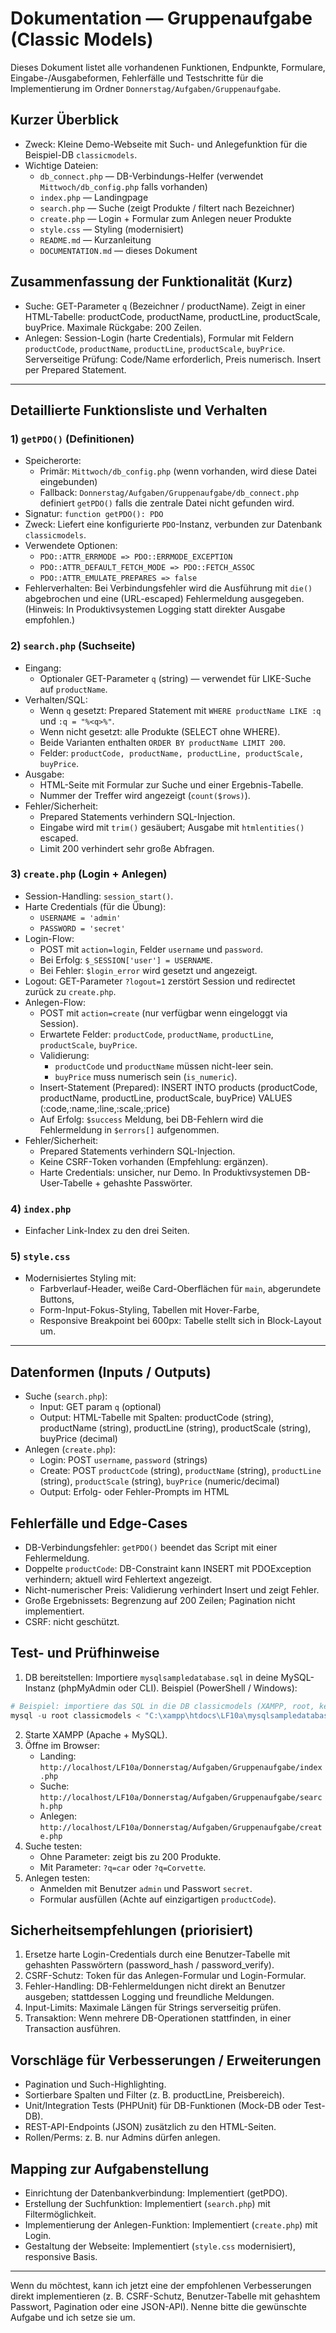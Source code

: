 # Dokumentation — Gruppenaufgabe (Classic Models)

Dieses Dokument listet alle vorhandenen Funktionen, Endpunkte, Formulare, Eingabe-/Ausgabeformen, Fehlerfälle und Testschritte für die Implementierung im Ordner `Donnerstag/Aufgaben/Gruppenaufgabe`.

## Kurzer Überblick
- Zweck: Kleine Demo-Webseite mit Such- und Anlegefunktion für die Beispiel-DB `classicmodels`.
- Wichtige Dateien:
  - `db_connect.php` — DB-Verbindungs-Helfer (verwendet `Mittwoch/db_config.php` falls vorhanden)
  - `index.php` — Landingpage
  - `search.php` — Suche (zeigt Produkte / filtert nach Bezeichner)
  - `create.php` — Login + Formular zum Anlegen neuer Produkte
  - `style.css` — Styling (modernisiert)
  - `README.md` — Kurzanleitung
  - `DOCUMENTATION.md` — dieses Dokument

## Zusammenfassung der Funktionalität (Kurz)
- Suche: GET-Parameter `q` (Bezeichner / productName). Zeigt in einer HTML-Tabelle: productCode, productName, productLine, productScale, buyPrice. Maximale Rückgabe: 200 Zeilen.
- Anlegen: Session-Login (harte Credentials), Formular mit Feldern `productCode`, `productName`, `productLine`, `productScale`, `buyPrice`. Serverseitige Prüfung: Code/Name erforderlich, Preis numerisch. Insert per Prepared Statement.

---

## Detaillierte Funktionsliste und Verhalten

### 1) `getPDO()` (Definitionen)
- Speicherorte:
  - Primär: `Mittwoch/db_config.php` (wenn vorhanden, wird diese Datei eingebunden)
  - Fallback: `Donnerstag/Aufgaben/Gruppenaufgabe/db_connect.php` definiert `getPDO()` falls die zentrale Datei nicht gefunden wird.
- Signatur: `function getPDO(): PDO`
- Zweck: Liefert eine konfigurierte `PDO`-Instanz, verbunden zur Datenbank `classicmodels`.
- Verwendete Optionen:
  - `PDO::ATTR_ERRMODE => PDO::ERRMODE_EXCEPTION`
  - `PDO::ATTR_DEFAULT_FETCH_MODE => PDO::FETCH_ASSOC`
  - `PDO::ATTR_EMULATE_PREPARES => false`
- Fehlerverhalten: Bei Verbindungsfehler wird die Ausführung mit `die()` abgebrochen und eine (URL-escaped) Fehlermeldung ausgegeben. (Hinweis: In Produktivsystemen Logging statt direkter Ausgabe empfohlen.)

### 2) `search.php` (Suchseite)
- Eingang:
  - Optionaler GET-Parameter `q` (string) — verwendet für LIKE-Suche auf `productName`.
- Verhalten/SQL:
  - Wenn `q` gesetzt: Prepared Statement mit `WHERE productName LIKE :q` und `:q = "%<q>%"`.
  - Wenn nicht gesetzt: alle Produkte (SELECT ohne WHERE).
  - Beide Varianten enthalten `ORDER BY productName LIMIT 200`.
  - Felder: `productCode, productName, productLine, productScale, buyPrice`.
- Ausgabe:
  - HTML-Seite mit Formular zur Suche und einer Ergebnis-Tabelle.
  - Nummer der Treffer wird angezeigt (`count($rows)`).
- Fehler/Sicherheit:
  - Prepared Statements verhindern SQL-Injection.
  - Eingabe wird mit `trim()` gesäubert; Ausgabe mit `htmlentities()` escaped.
  - Limit 200 verhindert sehr große Abfragen.

### 3) `create.php` (Login + Anlegen)
- Session-Handling: `session_start()`.
- Harte Credentials (für die Übung):
  - `USERNAME = 'admin'`
  - `PASSWORD = 'secret'`
- Login-Flow:
  - POST mit `action=login`, Felder `username` und `password`.
  - Bei Erfolg: `$_SESSION['user'] = USERNAME`.
  - Bei Fehler: `$login_error` wird gesetzt und angezeigt.
- Logout: GET-Parameter `?logout=1` zerstört Session und redirectet zurück zu `create.php`.
- Anlegen-Flow:
  - POST mit `action=create` (nur verfügbar wenn eingeloggt via Session).
  - Erwartete Felder: `productCode`, `productName`, `productLine`, `productScale`, `buyPrice`.
  - Validierung:
    - `productCode` und `productName` müssen nicht-leer sein.
    - `buyPrice` muss numerisch sein (`is_numeric`).
  - Insert-Statement (Prepared):
    INSERT INTO products (productCode, productName, productLine, productScale, buyPrice) VALUES (:code,:name,:line,:scale,:price)
  - Auf Erfolg: `$success` Meldung, bei DB-Fehlern wird die Fehlermeldung in `$errors[]` aufgenommen.
- Fehler/Sicherheit:
  - Prepared Statements verhindern SQL-Injection.
  - Keine CSRF-Token vorhanden (Empfehlung: ergänzen).
  - Harte Credentials: unsicher, nur Demo. In Produktivsystemen DB-User-Tabelle + gehashte Passwörter.

### 4) `index.php`
- Einfacher Link-Index zu den drei Seiten.

### 5) `style.css`
- Modernisiertes Styling mit:
  - Farbverlauf-Header, weiße Card-Oberflächen für `main`, abgerundete Buttons,
  - Form-Input-Fokus-Styling, Tabellen mit Hover-Farbe,
  - Responsive Breakpoint bei 600px: Tabelle stellt sich in Block-Layout um.

---

## Datenformen (Inputs / Outputs)
- Suche (`search.php`):
  - Input: GET param `q` (optional)
  - Output: HTML-Tabelle mit Spalten: productCode (string), productName (string), productLine (string), productScale (string), buyPrice (decimal)
- Anlegen (`create.php`):
  - Login: POST `username`, `password` (strings)
  - Create: POST `productCode` (string), `productName` (string), `productLine` (string), `productScale` (string), `buyPrice` (numeric/decimal)
  - Output: Erfolg- oder Fehler-Prompts im HTML

## Fehlerfälle und Edge-Cases
- DB-Verbindungsfehler: `getPDO()` beendet das Script mit einer Fehlermeldung.
- Doppelte `productCode`: DB-Constraint kann INSERT mit PDOException verhindern; aktuell wird Fehlertext angezeigt.
- Nicht-numerischer Preis: Validierung verhindert Insert und zeigt Fehler.
- Große Ergebnissets: Begrenzung auf 200 Zeilen; Pagination nicht implementiert.
- CSRF: nicht geschützt.

## Test- und Prüfhinweise
1. DB bereitstellen: Importiere `mysqlsampledatabase.sql` in deine MySQL-Instanz (phpMyAdmin oder CLI). Beispiel (PowerShell / Windows):

```powershell
# Beispiel: importiere das SQL in die DB classicmodels (XAMPP, root, kein Passwort)
mysql -u root classicmodels < "C:\xampp\htdocs\LF10a\mysqlsampledatabase.sql"
```

2. Starte XAMPP (Apache + MySQL).
3. Öffne im Browser:
   - Landing: `http://localhost/LF10a/Donnerstag/Aufgaben/Gruppenaufgabe/index.php`
   - Suche: `http://localhost/LF10a/Donnerstag/Aufgaben/Gruppenaufgabe/search.php`
   - Anlegen: `http://localhost/LF10a/Donnerstag/Aufgaben/Gruppenaufgabe/create.php`
4. Suche testen:
   - Ohne Parameter: zeigt bis zu 200 Produkte.
   - Mit Parameter: `?q=car` oder `?q=Corvette`.
5. Anlegen testen:
   - Anmelden mit Benutzer `admin` und Passwort `secret`.
   - Formular ausfüllen (Achte auf einzigartigen `productCode`).

## Sicherheitsempfehlungen (priorisiert)
1. Ersetze harte Login-Credentials durch eine Benutzer-Tabelle mit gehashten Passwörtern (password_hash / password_verify).
2. CSRF-Schutz: Token für das Anlegen-Formular und Login-Formular.
3. Fehler-Handling: DB-Fehlermeldungen nicht direkt an Benutzer ausgeben; stattdessen Logging und freundliche Meldungen.
4. Input-Limits: Maximale Längen für Strings serverseitig prüfen.
5. Transaktion: Wenn mehrere DB-Operationen stattfinden, in einer Transaction ausführen.

## Vorschläge für Verbesserungen / Erweiterungen
- Pagination und Such-Highlighting.
- Sortierbare Spalten und Filter (z. B. productLine, Preisbereich).
- Unit/Integration Tests (PHPUnit) für DB-Funktionen (Mock-DB oder Test-DB).
- REST-API-Endpoints (JSON) zusätzlich zu den HTML-Seiten.
- Rollen/Perms: z. B. nur Admins dürfen anlegen.

## Mapping zur Aufgabenstellung
- Einrichtung der Datenbankverbindung: Implementiert (getPDO).
- Erstellung der Suchfunktion: Implementiert (`search.php`) mit Filtermöglichkeit.
- Implementierung der Anlegen-Funktion: Implementiert (`create.php`) mit Login.
- Gestaltung der Webseite: Implementiert (`style.css` modernisiert), responsive Basis.

---

Wenn du möchtest, kann ich jetzt eine der empfohlenen Verbesserungen direkt implementieren (z. B. CSRF-Schutz, Benutzer-Tabelle mit gehashtem Passwort, Pagination oder eine JSON-API). Nenne bitte die gewünschte Aufgabe und ich setze sie um.
